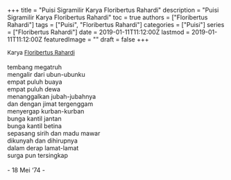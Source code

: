 +++
title = "Puisi Sigramilir Karya Floribertus Rahardi"
description = "Puisi Sigramilir Karya Floribertus Rahardi"
toc = true
authors = ["Floribertus Rahardi"]
tags = ["Puisi", "Floribertus Rahardi"]
categories = ["Puisi"]
series = ["Floribertus Rahardi"]
date = 2019-01-11T11:12:00Z
lastmod = 2019-01-11T11:12:00Z
featuredImage = ""
draft = false
+++

<div style="text-align: justify;">
<div style="font-size: small;">Karya <a href="/authors/floribertus-rahardi/" target="_blank">Floribertus Rahardi</a></div><br />
tembang megatruh<br />mengalir dari ubun-ubunku<br />empat puluh buaya<br />empat puluh dewa<br />menanggalkan jubah-jubahnya<br />dan dengan jimat tergenggam<br />menyergap kurban-kurban<br />bunga kantil jantan<br />bunga kantil betina<br />sepasang sirih dan madu mawar<br />dikunyah dan dihirupnya<br />dalam derap lamat-lamat<br />surga pun tersingkap<br /><br />- 18 Mei ‘74 -</div>
